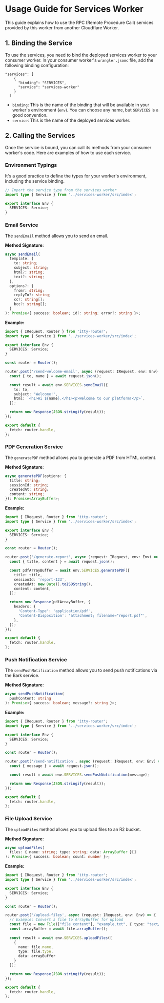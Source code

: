 # Usage Guide for Services Worker

This guide explains how to use the RPC (Remote Procedure Call) services provided by this worker from another Cloudflare Worker.

## 1. Binding the Service

To use the services, you need to bind the deployed services worker to your consumer worker. In your consumer worker's `wrangler.jsonc` file, add the following binding configuration:

```jsonc
"services": [
    {
      "binding": "SERVICES",
      "service": "services-worker"
    }
  ]
```

-   `binding`: This is the name of the binding that will be available in your worker's environment (`env`). You can choose any name, but `SERVICES` is a good convention.
-   `service`: This is the name of the deployed services worker.

## 2. Calling the Services

Once the service is bound, you can call its methods from your consumer worker's code. Here are examples of how to use each service.

### Environment Typings

It's a good practice to define the types for your worker's environment, including the service binding.

```typescript
// Import the service type from the services worker
import type { Service } from '../services-worker/src/index';

export interface Env {
  SERVICES: Service;
}
```

### Email Service

The `sendEmail` method allows you to send an email.

**Method Signature:**

```typescript
async sendEmail(
  template: {
    to: string;
    subject: string;
    html?: string;
    text?: string;
  },
  options?: {
    from?: string;
    replyTo?: string;
    cc?: string[];
    bcc?: string[];
  }
): Promise<{ success: boolean; id?: string; error?: string }>;
```

**Example:**

```typescript
import { IRequest, Router } from 'itty-router';
import type { Service } from '../services-worker/src/index';

export interface Env {
  SERVICES: Service;
}

const router = Router();

router.post('/send-welcome-email', async (request: IRequest, env: Env) => {
  const { to, name } = await request.json();

  const result = await env.SERVICES.sendEmail({
    to: to,
    subject: 'Welcome!',
    html: `<h1>Hi ${name},</h1><p>Welcome to our platform!</p>`,
  });

  return new Response(JSON.stringify(result));
});

export default {
  fetch: router.handle,
};
```

### PDF Generation Service

The `generatePDF` method allows you to generate a PDF from HTML content.

**Method Signature:**

```typescript
async generatePDF(options: {
  title: string;
  sessionId: string;
  createdAt: string;
  content: string;
}): Promise<ArrayBuffer>;
```

**Example:**

```typescript
import { IRequest, Router } from 'itty-router';
import type { Service } from '../services-worker/src/index';

export interface Env {
  SERVICES: Service;
}

const router = Router();

router.post('/generate-report', async (request: IRequest, env: Env) => {
  const { title, content } = await request.json();

  const pdfArrayBuffer = await env.SERVICES.generatePDF({
    title: title,
    sessionId: 'report-123',
    createdAt: new Date().toISOString(),
    content: content,
  });

  return new Response(pdfArrayBuffer, {
    headers: {
      'Content-Type': 'application/pdf',
      'Content-Disposition': 'attachment; filename="report.pdf"',
    },
  });
});

export default {
  fetch: router.handle,
};
```

### Push Notification Service

The `sendPushNotification` method allows you to send push notifications via the Bark service.

**Method Signature:**

```typescript
async sendPushNotification(
  pushContent: string
): Promise<{ success: boolean; message?: string }>;
```

**Example:**

```typescript
import { IRequest, Router } from 'itty-router';
import type { Service } from '../services-worker/src/index';

export interface Env {
  SERVICES: Service;
}

const router = Router();

router.post('/send-notification', async (request: IRequest, env: Env) => {
  const { message } = await request.json();

  const result = await env.SERVICES.sendPushNotification(message);

  return new Response(JSON.stringify(result));
});

export default {
  fetch: router.handle,
};
```

### File Upload Service

The `uploadFiles` method allows you to upload files to an R2 bucket.

**Method Signature:**

```typescript
async uploadFiles(
  files: { name: string; type: string; data: ArrayBuffer }[]
): Promise<{ success: boolean; count: number }>;
```

**Example:**

```typescript
import { IRequest, Router } from 'itty-router';
import type { Service } from '../services-worker/src/index';

export interface Env {
  SERVICES: Service;
}

const router = Router();

router.post('/upload-files', async (request: IRequest, env: Env) => {
  // Example: Convert a file to ArrayBuffer for upload
  const file = new File(["file content"], "example.txt", { type: "text/plain" });
  const arrayBuffer = await file.arrayBuffer();
  
  const result = await env.SERVICES.uploadFiles([
    {
      name: file.name,
      type: file.type,
      data: arrayBuffer
    }
  ]);

  return new Response(JSON.stringify(result));
});

export default {
  fetch: router.handle,
};
```